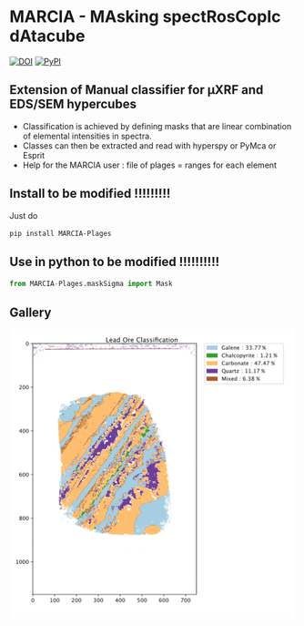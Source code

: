 
# MARCIA - MAsking spectRosCopIc dAtacube
[![DOI](https://zenodo.org/badge/263880541.svg)](https://zenodo.org/badge/latestdoi/263880541)
[![PyPI](https://img.shields.io/badge/MARCIA-v0.1.3-blue.svg?maxAge=2592000)](https://pypi.org/project/MARCIA/)

## Extension of Manual classifier for µXRF and EDS/SEM hypercubes
 - Classification is achieved by defining masks that are linear combination of elemental intensities in spectra.
 - Classes can then be extracted and read with hyperspy or PyMca or Esprit
 - Help for the MARCIA user : file of plages = ranges for each element 


## Install to be modified !!!!!!!!! 
Just do
```bash
pip install MARCIA-Plages
```

## Use in python to be modified !!!!!!!!!!
```python
from MARCIA-Plages.maskSigma import Mask
```

## Gallery
![Example](https://github.com/hameye/MARCIA/blob/master/gallery.png)

